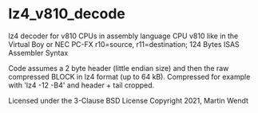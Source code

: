 # lz4_v810_decode
lz4 decoder for v810 CPUs in assembly language
CPU v810 like in the Virtual Boy or NEC PC-FX
r10=source, r11=destination; 124 Bytes
ISAS Assembler Syntax

Code assumes a 2 byte header (little endian size) and then the raw compressed BLOCK
in lz4 format (up to 64 kB).
Compressed for example with 'lz4 -12 -B4' and header + tail cropped.

Licensed under the 3-Clause BSD License
Copyright 2021, Martin Wendt
